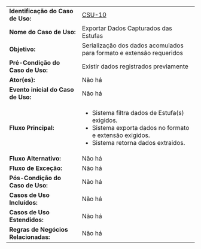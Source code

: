 |   	|	    |
|---	|---	|
|**Identificação do Caso de Uso:**|[CSU-10](https://github.com/avandrevitor/hidroino/blob/master/project/artifacts/table_use_of_cases.md)|
|**Nome do Caso de Uso:**|Exportar Dados Capturados das Estufas|
|**Objetivo:**|Serialização dos dados acomulados para formato e extensão requeridos|
|**Pré-Condição do Caso de Uso:**|Existir dados registrados previamente|
|**Ator(es):**|Não há|
|**Evento inicial do Caso de Uso:**|Não há|
|**Fluxo Principal:**|<ul><li>Sistema filtra dados de Estufa(s) exigidos.</li><li>Sistema exporta dados no formato e extensão exigidos.</li><li>Sistema retorna dados extraidos.</li></ul>| 
|**Fluxo Alternativo:**|Não há|
|**Fluxo de Exceção:**|Não há|
|**Pós-Condição do Caso de Uso:**|Não há|
|**Casos de Uso Incluídos:**|Não há|
|**Casos de Uso Estendidos:**|Não há|
|**Regras de Negócios Relacionadas:**|Não há|
